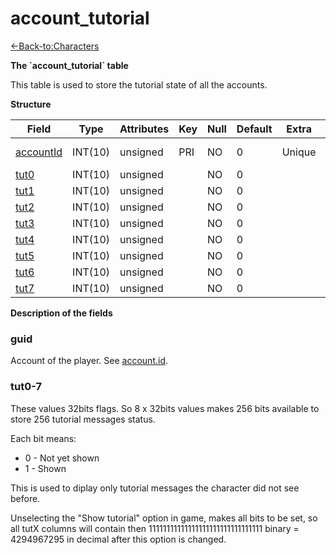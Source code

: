 # account\_tutorial

[<-Back-to:Characters](database-characters.md)

**The \`account\_tutorial\` table**

This table is used to store the tutorial state of all the accounts.

**Structure**

| Field          | Type    | Attributes | Key | Null | Default | Extra  | Comment            |
|----------------|---------|------------|-----|------|---------|--------|--------------------|
| [accountId][1] | INT(10) | unsigned   | PRI | NO   | 0       | Unique | Account Identifier |
| [tut0][2]      | INT(10) | unsigned   |     | NO   | 0       |        |                    |
| [tut1][3]      | INT(10) | unsigned   |     | NO   | 0       |        |                    |
| [tut2][4]      | INT(10) | unsigned   |     | NO   | 0       |        |                    |
| [tut3][5]      | INT(10) | unsigned   |     | NO   | 0       |        |                    |
| [tut4][6]      | INT(10) | unsigned   |     | NO   | 0       |        |                    |
| [tut5][7]      | INT(10) | unsigned   |     | NO   | 0       |        |                    |
| [tut6][8]      | INT(10) | unsigned   |     | NO   | 0       |        |                    |
| [tut7][9]      | INT(10) | unsigned   |     | NO   | 0       |        |                    |

[1]: #accountid
[2]: #tut0
[3]: #tut1
[4]: #tut2
[5]: #tut3
[6]: #tut4
[7]: #tut5
[8]: #tut6
[9]: #tut7

**Description of the fields**

### guid

Account of the player. See [account.id](account_2130004.html#account-id).

### tut0-7

These values 32bits flags. So 8 x 32bits values makes 256 bits available to store 256 tutorial messages status.

Each bit means:

- 0 - Not yet shown
- 1 - Shown

This is used to diplay only tutorial messages the character did not see before.

Unselecting the "Show tutorial" option in game, makes all bits to be set, so all tutX columns will contain then 11111111111111111111111111111111 binary = 4294967295 in decimal after this option is changed.
